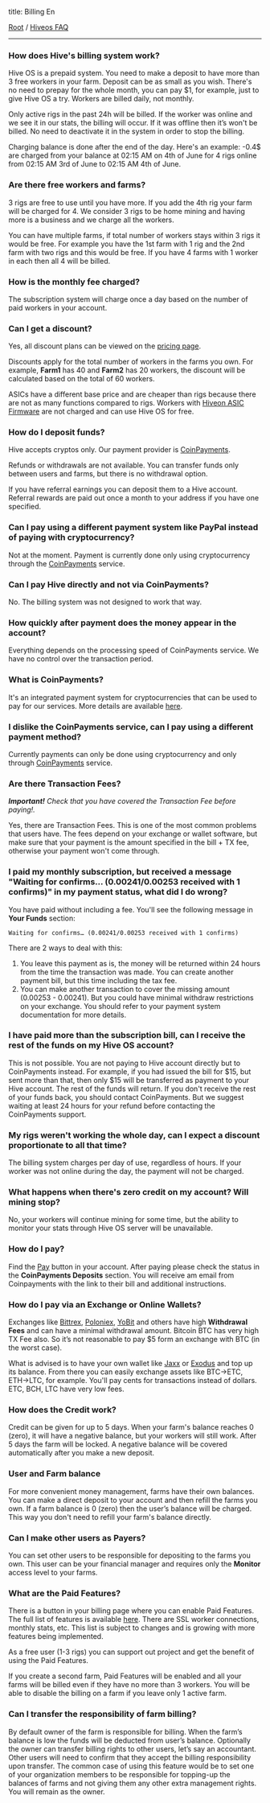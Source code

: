 title: Billing En

<span kb-breadcrumbs>[Root](/knowledge-base)</span>
<span kb-breadcrumbs> / </span>
<span kb-breadcrumbs>[Hiveos FAQ](/hiveos_faq-hiveos_faq)</span>
____

### How does Hive's billing system work?
Hive OS is a prepaid system. You need to make a deposit to have more than 3 free workers in your farm. Deposit can be as small as you wish. There's no need to prepay for the whole month, you can pay $1, for example, just to give Hive OS a try. Workers are billed daily, not monthly.

Only active rigs in the past 24h will be billed. If the worker was online and we see it in our stats, the billing will occur. If it was offline then it’s won't be billed. No need to deactivate it in the system in order to stop the billing.

Charging balance is done after the end of the day. Here's an example: -0.4$ are charged from your balance at 02:15 AM on 4th of June for 4 rigs online from 02:15 AM 3rd of June to 02:15 AM 4th of June.

### Are there free workers and farms?
3 rigs are free to use until you have more. If you add the 4th rig your farm will be charged for 4. We consider 3 rigs to be home mining and having more is a business and we charge all the workers.

You can have multiple farms, if total number of workers stays within 3 rigs it would be free. For example you have the 1st farm with 1 rig and the 2nd farm with two rigs and this would be free. If you have 4 farms with 1 worker in each then all 4 will be billed.

### How is the monthly fee charged?
The subscription system will charge once a day based on the number of paid workers in your account.

### Can I get a discount?
Yes, all discount plans can be viewed on the <a href="https://hiveos.farm/pricing/">pricing page</a>.

Discounts apply for the total number of workers in the farms you own. For example, **Farm1** has 40 and **Farm2** has 20 workers, the discount will be calculated based on the total of 60 workers.

ASICs have a different base price and are cheaper than rigs because there are not as many functions compared to rigs. Workers with <a href="https://hiveos.farm/asic">Hiveon ASIC Firmware</a> are not charged and can use Hive OS for free.

### How do I deposit funds?
Hive accepts cryptos only. Our payment provider is <a href="https://www.coinpayments.net/">CoinPayments</a>.

Refunds or withdrawals are not available. You can transfer funds only between users and farms, but there is no withdrawal option.

If you have referral earnings you can deposit them to a Hive account. Referral rewards are paid out once a month to your address if you have one specified.

### Can I pay using a different payment system like PayPal instead of paying with cryptocurrency?
Not at the moment. Payment is currently done only using cryptocurrency through the <a href="https://www.coinpayments.net/">CoinPayments</a> service.

### Can I pay Hive directly and not via CoinPayments?
No. The billing system was not designed to work that way.

### How quickly after payment does the money appear in the account?
Everything depends on the processing speed of CoinPayments service. We have no control over the transaction period.

### What is CoinPayments?
It's an integrated payment system for cryptocurrencies that can be used to pay for our services. More details are available <a href="https://www.coinpayments.net/">here</a>.

### I dislike the CoinPayments service, can I pay using a different payment method?
Currently payments can only be done using cryptocurrency and only through <a href="https://www.coinpayments.net/">CoinPayments</a> service.

### Are there Transaction Fees?
_**Important!** Check that you have covered the Transaction Fee before paying!._

Yes, there are Transaction Fees. This is one of the most common problems that users have. The fees depend on your exchange or wallet software, but  make sure that your payment is the amount specified in the bill + TX fee, otherwise your payment won't come through.

### I paid my monthly subscription, but received a message "Waiting for confirms… (0.00241/0.00253 received with 1 confirms)" in my payment status, what did I do wrong?
You have paid without including a fee. You'll see the following message in **Your Funds** section:

`Waiting for confirms… (0.00241/0.00253 received with 1 confirms)`

There are 2 ways to deal with this:

1. You leave this payment as is, the money will be returned within 24 hours from the time the transaction was made. You can create another payment bill, but this time including the tax fee.
2. You can make another transaction to cover the missing amount (0.00253 - 0.00241). But you could have minimal withdraw restrictions on your exchange. You should refer to your payment system documentation for more details.

### I have paid more than the subscription bill, can I receive the rest of the funds on my Hive OS account?
This is not possible. You are not paying to Hive account directly but to CoinPayments instead. For example, if you had issued the bill for $15, but sent more than that, then only $15 will be transferred as payment to your Hive account. The rest of the funds will return. If you don't receive the rest of your funds back, you should contact CoinPayments. But we suggest waiting at least 24 hours for your refund before contacting the CoinPayments support.

### My rigs weren't working the whole day, can I expect a discount proportionate to all that time?
The billing system charges per day of use, regardless of hours. If your worker was not online during the day, the payment will not be charged.

### What happens when there's zero credit on my account? Will mining stop?
No, your workers will continue mining for some time, but the ability to monitor your stats through Hive OS server will be unavailable.

### How do I pay?
Find the <a href="https://the.hiveos.farm/funds">Pay</a> button in your account. After paying please check the status in the **CoinPayments Deposits** section.
You will receive am email from Coinpayments with the link to their bill and additional instructions.

### How do I pay via an Exchange or Online Wallets?
Exchanges like <a href="https://bittrex.com/">Bittrex</a>, <a href="https://poloniex.com/">Poloniex</a>, <a href="https://yobit.net/">YoBit</a> and others have high **Withdrawal Fees** and can have a minimal withdrawal amount. Bitcoin BTC has very high TX Fee also. So it’s not reasonable to pay $5 form an exchange with BTC (in the worst case).

What is advised is to have your own wallet like <a href="https://jaxx.io/">Jaxx</a> or <a href="https://www.exodus.io/">Exodus</a> and top up its balance. From there you can easily exchange assets like BTC->ETC, ETH->LTC, for example. You'll pay cents for transactions instead of dollars. ETC, BCH, LTC have very low fees.

### How does the Credit work?
Credit can be given for up to 5 days. When your farm's balance reaches 0 (zero), it will have a negative balance, but your workers will still work. After 5 days the farm will be locked. A negative balance will be covered automatically after you make a new deposit.

### User and Farm balance
For more convenient money management, farms have their own balances. You can make a direct deposit to your account and then refill the farms you own. If a farm balance is 0 (zero) then the user’s balance will be charged. This way you don't need to refill your farm's balance directly.

### Can I make other users as Payers?
You can set other users to be responsible for depositing to the farms you own. This user can be your financial manager and requires only the **Monitor** access level to your farms.

### What are the Paid Features?
There is a button in your billing page where you can enable Paid Features. The full list of features is available <a href="https://hiveos.farm/pricing/">here</a>. There are SSL worker connections, monthly stats, etc. This list is subject to changes and is growing with more features being implemented.

As a free user (1-3 rigs) you can support out project and get the benefit of using the Paid Features.

If you create a second farm, Paid Features will be enabled and all your farms will be billed even if they have no more than 3 workers. You will be able to disable the billing on a farm if you leave only 1 active farm.

### Can I transfer the responsibility of farm billing?
By default owner of the farm is responsible for billing. When the farm’s balance is low the funds will be deducted from user’s balance. Optionally the owner can transfer billing rights to other users, let’s say an accountant. Other users will need to confirm that they accept the billing responsibility upon transfer. The common case of using this feature would be to set one of your organization members to be responsible for topping-up the balances of farms and not giving them any other extra management rights. You will remain as the owner.
